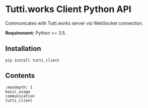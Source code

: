 # Tutti.works Client Python API 

Communicates with Tutti.works server via WebSocket connection.

**Requirement:** Python >= 3.5.

## Installation

```
pip install tutti_client
```

## Contents
```{toctree}
:maxdepth: 1
basic_usage
communication
tutti_client
```
